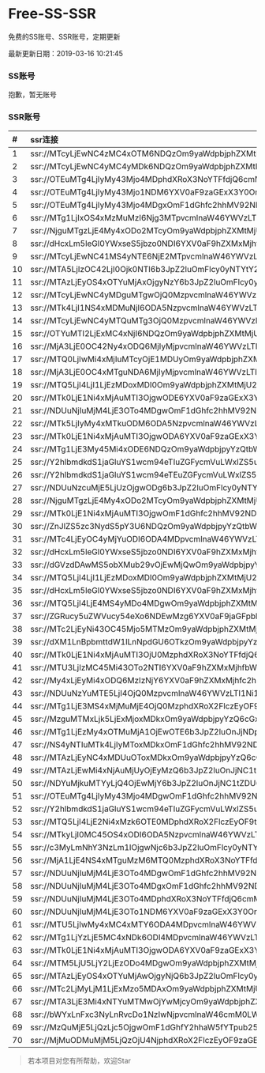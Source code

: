 # Free-SS-SSR

免费的SS账号、SSR账号，定期更新

最新更新日期：2019-03-16 10:21:45 

### SS账号

抱歉，暂无账号

### SSR账号

|#|ssr连接|
|:-----|:-----|
|1|ssr://MTcyLjEwNC4zMC4xOTM6NDQzOm9yaWdpbjphZXMtMjU2LWNmYjpwbGFpbjpPV1EyWTJObFlXRXpOek5pWmpKak9HRmpZakl5WlRZd1lqWmhOVGhpWlRZLz9yZW1hcmtzPVUxTlNWRTlQVEY5T2IyUmxPdWUtanVXYnZTM21sckRtczczb3BiX2x0NTQmZ3JvdXA9VjFkWExsTlRVbFJQVDB3dVEwOU4|
|2|ssr://MTcyLjEwNC4yMC4yMDk6NDQzOm9yaWdpbjphZXMtMjU2LWNmYjpwbGFpbjpPV1EyWTJObFlXRXpOek5pWmpKak9HRmpZakl5WlRZd1lqWmhOVGhpWlRZLz9yZW1hcmtzPVUxTlNWRTlQVEY5T2IyUmxPdWUtanVXYnZTM21sckRtczczb3BiX2x0NTQmZ3JvdXA9VjFkWExsTlRVbFJQVDB3dVEwOU4|
|3|ssr://OTEuMTg4LjIyMy43Mjo4MDphdXRoX3NoYTFfdjQ6cmM0LW1kNTpodHRwX3NpbXBsZTpkQzV0WlM5VFUxSlRWVUkvP29iZnNwYXJhbT01THVZNkxTNVUxTlM1ck9vNVlhTU9taDBkSEE2THk5MExtTnVMMFZIU2tsNWNtdyZwcm90b3BhcmFtPWRDNXRaUzlUVTFKVFZVSSZyZW1hcmtzPVUxTlNWRTlQVEY5T2IyUmxPbEoxYzNOcFlRJmdyb3VwPVYxZFhMbE5UVWxSUFQwd3VRMDlO|
|4|ssr://OTEuMTg4LjIyMy43Mjo1NDM6YXV0aF9zaGExX3Y0OnJjNC1tZDU6aHR0cF9zaW1wbGU6YUhSMGNEb3ZMM1F1WTI0dlVrUXdSRGR6ZUEvP29iZnNwYXJhbT01THVZNkxTNVUxTlM1ck9vNVlhTU9taDBkSEE2THk5MExtTnVMMFZIU2tsNWNtdyZwcm90b3BhcmFtPWRDNXRaUzlUVTFKVFZVSSZyZW1hcmtzPVUxTlNWRTlQVEY5T2IyUmxPbEoxYzNOcFlRJmdyb3VwPVYxZFhMbE5UVWxSUFQwd3VRMDlO|
|5|ssr://OTEuMTg4LjIyMy43Mjo4MDgxOmF1dGhfc2hhMV92NDpyYzQtbWQ1Omh0dHBfc2ltcGxlOmFIUjBjRG92TDNRdVkyNHZSV2hrYlZSNFpRLz9vYmZzcGFyYW09NUx1WTZMUzVVMU5TNXJPbzVZYU1PbWgwZEhBNkx5OTBMbU51TDBWSFNrbDVjbXcmcHJvdG9wYXJhbT1kQzV0WlM5VFUxSlRWVUkmcmVtYXJrcz1VMU5TVkU5UFRGOU9iMlJsT2xKMWMzTnBZUSZncm91cD1WMWRYTGxOVFVsUlBUMHd1UTA5Tg|
|6|ssr://MTg1LjIxOS4xMzMuMzI6Njg3MTpvcmlnaW46YWVzLTI1Ni1jZmI6cGxhaW46TWpNME1EVlplVFJhZFU1MU1IQlRhUS8_cmVtYXJrcz1VMU5TVkU5UFRGOU9iMlJsT3VXY24taUFzLVdGdGlBJmdyb3VwPVYxZFhMbE5UVWxSUFQwd3VRMDlO|
|7|ssr://NjguMTgzLjE4My4xODo2MTcyOm9yaWdpbjphZXMtMjU2LWNmYjpwbGFpbjpaMFYxY0U0Lz9yZW1hcmtzPVUxTlNWRTlQVEY5T2IyUmxPdWUtanVXYnZTQSZncm91cD1WMWRYTGxOVFVsUlBUMHd1UTA5Tg|
|8|ssr://dHcxLm5leGl0YWxseS5jbzo0NDI6YXV0aF9hZXMxMjhfc2hhMTphZXMtMTI4LWN0cjpwbGFpbjpjbm93VkZOUlVpRkpLaVpqUkNNM0pRLz9yZW1hcmtzPVUxTlNWRTlQVEY5T2IyUmxPdVdQc09hNXZ1ZWNnU0RrdUszbGpZN25sTFhrdjZFb1NHbE9aWFFwNXBXdzVvMnU1TGl0NWItRCZncm91cD1WMWRYTGxOVFVsUlBUMHd1UTA5Tg|
|9|ssr://MTcyLjEwNC41MS4yNTE6NjE2MTpvcmlnaW46YWVzLTI1Ni1jZmI6cGxhaW46VTNJMVJVUS8_cmVtYXJrcz1VMU5TVkU5UFRGOU9iMlJsT3VhV3NPV0tvT1dkb1NCTWFXNXZaR1htbGJEbWphN2t1SzNsdjRNJmdyb3VwPVYxZFhMbE5UVWxSUFQwd3VRMDlO|
|10|ssr://MTA5LjIzOC42LjI0Ojk0NTI6b3JpZ2luOmFlcy0yNTYtY2ZiOnBsYWluOmNuRmhNekJYVERSRVpFRjJaMGxHUnpaR2N6TjZibnBVWVEvP3JlbWFya3M9VTFOU1ZFOVBURjlPYjJSbE91YXpsZVdidlNBJmdyb3VwPVYxZFhMbE5UVWxSUFQwd3VRMDlO|
|11|ssr://MTAzLjEyOS4xOTYuMjAxOjgyNzY6b3JpZ2luOmFlcy0yNTYtY2ZiOnBsYWluOmJFb3libkpyWW10VVdVRXpNSGQyTUEvP3JlbWFya3M9VTFOU1ZFOVBURjlPYjJSbE91UzZtdVdrcXVXY3NPV011aUEmZ3JvdXA9VjFkWExsTlRVbFJQVDB3dVEwOU4|
|12|ssr://MTcyLjEwNC4yMDguMTgwOjQ0MzpvcmlnaW46YWVzLTI1Ni1jZmI6cGxhaW46T1dRMlkyTmxZV0V6TnpOaVpqSmpPR0ZqWWpJeVpUWXdZalpoTlRoaVpUWS8_cmVtYXJrcz1VMU5TVkU5UFRGOU9iMlJsT3VlLWp1V2J2UzNtbHJEbXM3M29wYl9sdDU0Jmdyb3VwPVYxZFhMbE5UVWxSUFQwd3VRMDlO|
|13|ssr://MTk4LjI1NS4xMDMuNjI6ODA5NzpvcmlnaW46YWVzLTI1Ni1jZmI6cGxhaW46WlVsWE1FUnVhelk1TkRVMFpUWnVVM2QxYzNCMk9VUnRVekl3TVhSUk1FUS8_b2Jmc3BhcmFtPU1URGxoWU14ZE9henFPV0dqRHBvZEhSd09pOHZkQzVqYmk5RlIwcEplWEpzJnByb3RvcGFyYW09ZEM1dFpTOVRVMUpUVlVJJnJlbWFya3M9VTFOU1ZFOVBURjlPYjJSbE91ZS1qdVdidlNBJmdyb3VwPVYxZFhMbE5UVWxSUFQwd3VRMDlO|
|14|ssr://MTcyLjEwNC4yMTQuMTg3OjQ0MzpvcmlnaW46YWVzLTI1Ni1jZmI6cGxhaW46T1dRMlkyTmxZV0V6TnpOaVpqSmpPR0ZqWWpJeVpUWXdZalpoTlRoaVpUWS8_cmVtYXJrcz1VMU5TVkU5UFRGOU9iMlJsT3VlLWp1V2J2UzNtbHJEbXM3M29wYl9sdDU0Jmdyb3VwPVYxZFhMbE5UVWxSUFQwd3VRMDlO|
|15|ssr://OTYuMTI2LjExMC4xNjI6NDQzOm9yaWdpbjphZXMtMjU2LWNmYjpwbGFpbjpPV1EyWTJObFlXRXpOek5pWmpKak9HRmpZakl5WlRZd1lqWmhOVGhpWlRZLz9yZW1hcmtzPVUxTlNWRTlQVEY5T2IyUmxPdWUtanVXYnZTM21sckRtczczb3BiX2x0NTQmZ3JvdXA9VjFkWExsTlRVbFJQVDB3dVEwOU4|
|16|ssr://MjA3LjE0OC42Ny4xODQ6MjIyMjpvcmlnaW46YWVzLTI1Ni1jZmI6cGxhaW46TWpJeU1nLz9yZW1hcmtzPVUxTlNWRTlQVEY5T2IyUmxPdWFXc09XS29PV2RvUzFEWlc1MGNtRnNJRk5wYm1kaGNHOXlaUSZncm91cD1WMWRYTGxOVFVsUlBUMHd1UTA5Tg|
|17|ssr://MTQ0LjIwMi4xMjIuMTcyOjE1MDUyOm9yaWdpbjphZXMtMjU2LWNmYjpwbGFpbjpaWEJvY1RFeWN6SjMvP3JlbWFya3M9VTFOU1ZFOVBURjlPYjJSbE91ZS1qdVdidlMzbGlxRGxpS25ucG9fbHNMemt1cHJsdDU0Jmdyb3VwPVYxZFhMbE5UVWxSUFQwd3VRMDlO|
|18|ssr://MjA3LjE0OC4xMTguNDA6MjIyMjpvcmlnaW46YWVzLTI1Ni1jZmI6cGxhaW46TWpJeU1nLz9yZW1hcmtzPVUxTlNWRTlQVEY5T2IyUmxPZyZncm91cD1WMWRYTGxOVFVsUlBUMHd1UTA5Tg|
|19|ssr://MTQ5LjI4LjI1LjEzMDoxMDI0Om9yaWdpbjphZXMtMjU2LWNmYjpwbGFpbjpZbUZ1Ym1scWFYVnFhWFZpZFRnNC8_b2Jmc3BhcmFtPVRtOXVaUSZwcm90b3BhcmFtPVRtOXVaUSZyZW1hcmtzPVUxTlNWRTlQVEY5T2IyUmxPdWUtanVXYnZTQSZncm91cD1WMWRYTGxOVFVsUlBUMHd1UTA5Tg|
|20|ssr://MTk0LjE1Ni4xMjAuMTI3OjgwODE6YXV0aF9zaGExX3Y0OnJjNC1tZDU6aHR0cF9zaW1wbGU6YUhSMGNEb3ZMM1F1WTI0dlJXaGtiVlI0WlEvP29iZnNwYXJhbT01THVZNkxTNVUxTlM1ck9vNVlhTU9taDBkSEE2THk5MExtTnVMMFZIU2tsNWNtdyZwcm90b3BhcmFtPWRDNXRaUzlUVTFKVFZVSSZyZW1hcmtzPVUxTlNWRTlQVEY5T2IyUmxPdVctdC1XYnZTQSZncm91cD1WMWRYTGxOVFVsUlBUMHd1UTA5Tg|
|21|ssr://NDUuNjIuMjM4LjE3OTo4MDgwOmF1dGhfc2hhMV92NDpyYzQtbWQ1Omh0dHBfc2ltcGxlOmFIUjBjRG92TDNRdVkyNHZSVWRLU1hseWJBLz9vYmZzcGFyYW09NUx1WTZMUzVVMU5TNXJPbzVZYU1PbWgwZEhBNkx5OTBMbU51TDBWSFNrbDVjbXcmcHJvdG9wYXJhbT1kQzV0WlM5VFUxSlRWVUkmcmVtYXJrcz1VMU5TVkU5UFRGOU9iMlJsT3VXS29PYUx2LVdrcHlEbHJvbmxwS2ZubGFYbm5JSGxuN3JscFlmbnVyTkVZWFJoUTJsMGVlYVZzT2FOcnVTNHJlV19ndyZncm91cD1WMWRYTGxOVFVsUlBUMHd1UTA5Tg|
|22|ssr://MTk5LjIyMy4xMTkuODM6ODA5NzpvcmlnaW46YWVzLTI1Ni1jZmI6cGxhaW46WlVsWE1FUnVhelk1TkRVMFpUWnVVM2QxYzNCMk9VUnRVekl3TVhSUk1FUS8_b2Jmc3BhcmFtPTVMdVk2TFM1VTFOUzVyT281WWFNT21oMGRIQTZMeTkwTG1OdUwwVkhTa2w1Y213JnByb3RvcGFyYW09ZEM1dFpTOVRVMUpUVlVJJnJlbWFya3M9VTFOU1ZFOVBURjlPYjJSbE91ZS1qdVdidlNBJmdyb3VwPVYxZFhMbE5UVWxSUFQwd3VRMDlO|
|23|ssr://MTk0LjE1Ni4xMjAuMTI3OjgwODA6YXV0aF9zaGExX3Y0OnJjNC1tZDU6aHR0cF9zaW1wbGU6YUhSMGNEb3ZMM1F1WTI0dlJVZEtTWGx5YkEvP29iZnNwYXJhbT1NVERsaFlNeGRPYXpxT1dHakRwb2RIUndPaTh2ZEM1amJpOUZSMHBKZVhKcyZwcm90b3BhcmFtPWRDNXRaUzlUVTFKVFZVSSZyZW1hcmtzPVUxTlNWRTlQVEY5T2IyUmxPdVctdC1XYnZTQSZncm91cD1WMWRYTGxOVFVsUlBUMHd1UTA5Tg|
|24|ssr://MTg1LjE3My45Mi4xODE6NDQzOm9yaWdpbjpyYzQtbWQ1OnBsYWluOmMzTnpjblV1YVdOMS8_cmVtYXJrcz1VMU5TVkU5UFRGOU9iMlJsT3VTX2hPZTlsLWFXcnlBJmdyb3VwPVYxZFhMbE5UVWxSUFQwd3VRMDlO|
|25|ssr://Y2hlbmdkdS1jaGluYS1wcm94eTIuZGFycmVuLWxlZS5uZXQ6ODA4MTpvcmlnaW46cmM0LW1kNTpwbGFpbjpPREE0TVEvP3JlbWFya3M9VTFOU1ZFOVBURjlPYjJSbE91V2JtLVczbmVlY2dlYUlrT21EdmVXNGdpRG5sTFhrdjZFJmdyb3VwPVYxZFhMbE5UVWxSUFQwd3VRMDlO|
|26|ssr://Y2hlbmdkdS1jaGluYS1wcm94eTEuZGFycmVuLWxlZS5uZXQ6ODA4MTpvcmlnaW46cmM0LW1kNTpwbGFpbjpPREE0TVEvP3JlbWFya3M9VTFOU1ZFOVBURjlPYjJSbE91V2JtLVczbmVlY2dlYUlrT21EdmVXNGdpRG5sTFhrdjZFJmdyb3VwPVYxZFhMbE5UVWxSUFQwd3VRMDlO|
|27|ssr://NDUuNzcuMjE5LjUzOjgwODg6b3JpZ2luOmFlcy0yNTYtY2ZiOnBsYWluOk9ETXpORGN6T0RFLz9vYmZzcGFyYW09VG05dVpRJnByb3RvcGFyYW09VG05dVpRJnJlbWFya3M9VTFOU1ZFOVBURjlPYjJSbE91ZS1qdVdidlNEbWxyRG1zNzNvcGJfbHQ1N25tcTdtbHFfbGphSG5pYm5udTdSRGFHOXZjR0htbGJEbWphN2t1SzNsdjRNJmdyb3VwPVYxZFhMbE5UVWxSUFQwd3VRMDlO|
|28|ssr://NjguMTgzLjE4My4xODo2MTcyOm9yaWdpbjphZXMtMjU2LWNmYjpwbGFpbjpaMFYxY0U0Lz9yZW1hcmtzPVUxTlNWRTlQVEY5T2IyUmxPZyZncm91cD1WMWRYTGxOVFVsUlBUMHd1UTA5Tg|
|29|ssr://MTk0LjE1Ni4xMjAuMTI3OjgwOmF1dGhfc2hhMV92NDpyYzQtbWQ1Omh0dHBfc2ltcGxlOmRDNXRaUzlUVTFKVFZVSS8_b2Jmc3BhcmFtPTVMdVk2TFM1VTFOUzVyT281WWFNT21oMGRIQTZMeTkwTG1OdUwwVkhTa2w1Y213JnByb3RvcGFyYW09ZEM1dFpTOVRVMUpUVlVJJnJlbWFya3M9VTFOU1ZFOVBURjlPYjJSbE91Vy10LVdidlNBJmdyb3VwPVYxZFhMbE5UVWxSUFQwd3VRMDlO|
|30|ssr://ZnJlZS5zc3NydS5pY3U6NDQzOm9yaWdpbjpyYzQtbWQ1Omh0dHBfc2ltcGxlOmMzTnpjblV1YVdOMS8_b2Jmc3BhcmFtPVRtOXVaUSZwcm90b3BhcmFtPVRtOXVaUSZyZW1hcmtzPVUxTlNWRTlQVEY5T2IyUmxPdVNfaE9lOWwtYVdyeUEmZ3JvdXA9VjFkWExsTlRVbFJQVDB3dVEwOU4|
|31|ssr://MTc4LjEyOC4yMjYuODI6ODA4MDpvcmlnaW46YWVzLTI1Ni1jZmI6cGxhaW46TWpObFlXTS8_b2Jmc3BhcmFtPVRtOXVaUSZwcm90b3BhcmFtPVRtOXVaUSZyZW1hcmtzPVUxTlNWRTlQVEY5T2IyUmxPdVc0ak9pRmlpQSZncm91cD1WMWRYTGxOVFVsUlBUMHd1UTA5Tg|
|32|ssr://dHcxLm5leGl0YWxseS5jbzo0NDI6YXV0aF9hZXMxMjhfc2hhMTphZXMtMTI4LWN0cjpwbGFpbjpjbm93VkZOUlVpRkpLaVpqUkNNM0pRLz9yZW1hcmtzPVUxTlNWRTlQVEY5T2IyUmxPdVdQc09hNXZ1ZWNnU0RrdUszbGpZN25sTFhrdjZFb1NHbE9aWFFwNXBXdzVvMnU1TGl0NWItRCZncm91cD1WMWRYTGxOVFVsUlBUMHd1UTA5Tg|
|33|ssr://dGVzdDAwMS5obXMub29vOjEwMjQwOm9yaWdpbjpyYzQtbWQ1OnBsYWluOmQyRnNaWE0vP3JlbWFya3M9VTFOU1ZFOVBURjlPYjJSbE91aTB0ZVczbnVlY2dlbTdsT2lsdi1XTmwtVzNudVdGdE9TNWllVzRnaURubExYa3Y2SG1sYkRtamE3a3VLM2x2NE0mZ3JvdXA9VjFkWExsTlRVbFJQVDB3dVEwOU4|
|34|ssr://MTQ5LjI4LjI1LjEzMDoxMDI0Om9yaWdpbjphZXMtMjU2LWNmYjpwbGFpbjpZbUZ1Ym1scWFYVnFhWFZpZFRnNC8_cmVtYXJrcz1VMU5TVkU5UFRGOU9iMlJsT3VlLWp1V2J2U0EmZ3JvdXA9VjFkWExsTlRVbFJQVDB3dVEwOU4|
|35|ssr://dHcxLm5leGl0YWxseS5jbzo0NDI6YXV0aF9hZXMxMjhfc2hhMTphZXMtMTI4LWN0cjpwbGFpbjpjbm93VkZOUlVpRkpLaVpqUkNNM0pRLz9yZW1hcmtzPVUxTlNWRTlQVEY5T2IyUmxPdVdQc09hNXZ1ZWNnU0RrdUszbGpZN25sTFhrdjZFb1NHbE9aWFFwNXBXdzVvMnU1TGl0NWItRCZncm91cD1WMWRYTGxOVFVsUlBUMHd1UTA5Tg|
|36|ssr://MTQ5LjI4LjE4MS4yMDo4MDgwOm9yaWdpbjphZXMtMjU2LWNmYjpwbGFpbjpaalV5TTJNLz9vYmZzcGFyYW09VG05dVpRJnByb3RvcGFyYW09VG05dVpRJnJlbWFya3M9VTFOU1ZFOVBURjlPYjJSbE91ZS1qdVdidlNBJmdyb3VwPVYxZFhMbE5UVWxSUFQwd3VRMDlO|
|37|ssr://ZGRucy5uZWVucy54eXo6NDEwMzg6YXV0aF9jaGFpbl9hOm5vbmU6aHR0cF9zaW1wbGU6TVRRM01qVTRNelk1Lz9yZW1hcmtzPVUxTlNWRTlQVEY5T2IyUmxPdVdQc09hNXZpM2xqN0RsakpmbHVJSSZncm91cD1WMWRYTGxOVFVsUlBUMHd1UTA5Tg|
|38|ssr://MTc2LjEyNi43OC45Mjo5MTMzOm9yaWdpbjphZXMtMjU2LWNmYjpwbGFpbjpUbkpHTWxNei8_b2Jmc3BhcmFtPVRtOXVaUSZwcm90b3BhcmFtPVRtOXVaUSZyZW1hcmtzPVUxTlNWRTlQVEY5T2IyUmxPdWFOdC1XRml5QSZncm91cD1WMWRYTGxOVFVsUlBUMHd1UTA5Tg|
|39|ssr://dXM1LnBpbmttdW1lLnNpdGU6OTkzOm9yaWdpbjpyYzQtbWQ1OnBsYWluOk1qQXhPUzR3TXk0d053Lz9vYmZzcGFyYW09VG05dVpRJnByb3RvcGFyYW09VG05dVpRJnJlbWFya3M9VTFOU1ZFOVBURjlPYjJSbE9nJmdyb3VwPVYxZFhMbE5UVWxSUFQwd3VRMDlO|
|40|ssr://MTk0LjE1Ni4xMjAuMTI3OjU0MzphdXRoX3NoYTFfdjQ6cmM0LW1kNTpodHRwX3NpbXBsZTphSFIwY0RvdkwzUXVZMjR2VWtRd1JEZHplQS8_b2Jmc3BhcmFtPTVMdVk2TFM1VTFOUzVyT281WWFNT21oMGRIQTZMeTkwTG1OdUwwVkhTa2w1Y213JnByb3RvcGFyYW09ZEM1dFpTOVRVMUpUVlVJJnJlbWFya3M9VTFOU1ZFOVBURjlPYjJSbE91Vy10LVdidlNBJmdyb3VwPVYxZFhMbE5UVWxSUFQwd3VRMDlO|
|41|ssr://MTU3LjIzMC45Mi43OTo2NTI6YXV0aF9hZXMxMjhfbWQ1OmFlcy0xMjgtY3RyOnBsYWluOk56TTRORE01TlEvP3JlbWFya3M9VTFOU1ZFOVBURjlPYjJSbE91ZS1qdVdidlMzbWxyRG1zNzNvcGJfbHQ1NCZncm91cD1WMWRYTGxOVFVsUlBUMHd1UTA5Tg|
|42|ssr://My4xLjEyMi4xODQ6MzIzNjY6YXV0aF9hZXMxMjhfc2hhMTphZXMtMjU2LWNmYjpwbGFpbjpNa3htT1hRei8_b2Jmc3BhcmFtPU9UVmlaalV5TnpBMU5DNXRhV055YjNOdlpuUXVZMjl0JnByb3RvcGFyYW09TWpjd05UUTZOalkyTmpZMiZyZW1hcmtzPVUxTlNWRTlQVEY5T2IyUmxPZyZncm91cD1WMWRYTGxOVFVsUlBUMHd1UTA5Tg|
|43|ssr://NDUuNzYuMTE5LjI4OjQ0MzpvcmlnaW46YWVzLTI1Ni1jZmI6cGxhaW46YjJsRlEzQlVkVlp0VEV4NGF6UlVjdy8_b2Jmc3BhcmFtPVRtOXVaUSZwcm90b3BhcmFtPVRtOXVaUSZyZW1hcmtzPVUxTlNWRTlQVEY5T2IyUmxPZyZncm91cD1WMWRYTGxOVFVsUlBUMHd1UTA5Tg|
|44|ssr://MTg1LjE3MS4xMjMuMjE4OjQ0MzphdXRoX2FlczEyOF9zaGExOmFlcy0yNTYtY2ZiOnBsYWluOlUzVmpiRzkxWkM1d2NtOC8_b2Jmc3BhcmFtPU4yTmlPV1UwTG0xcFkzSnZjMjltZEM1amIyMCZwcm90b3BhcmFtPU5EcHpkV05zYjNWa0xuUnZjREV4JnJlbWFya3M9VTFOU1ZFOVBURjlPYjJSbE9nJmdyb3VwPVYxZFhMbE5UVWxSUFQwd3VRMDlO|
|45|ssr://MzguMTMxLjk5LjExMjoxMDkxOm9yaWdpbjpyYzQ6cGxhaW46Ykc1amJpNXZjbWMvP3Byb3RvcGFyYW09VG05dVpRJnJlbWFya3M9VTFOU1ZFOVBURjlPYjJSbE9nJmdyb3VwPVYxZFhMbE5UVWxSUFQwd3VRMDlO|
|46|ssr://MTg1LjEzMy4xOTMuMjA1OjEwOTE6b3JpZ2luOnJjNDpwbGFpbjpiRzVqYmk1dmNtYy8_cHJvdG9wYXJhbT1UbTl1WlEmcmVtYXJrcz1VMU5TVkU5UFRGOU9iMlJsT2cmZ3JvdXA9VjFkWExsTlRVbFJQVDB3dVEwOU4|
|47|ssr://NS4yNTIuMTk4LjIyMToxMDkxOmF1dGhfc2hhMV92NDpyYzQ6cGxhaW46Ykc1amJpNXZjbWMvP3JlbWFya3M9VTFOU1ZFOVBURjlPYjJSbE9nJmdyb3VwPVYxZFhMbE5UVWxSUFQwd3VRMDlO|
|48|ssr://MTAzLjEyNC4xMDUuOToxMDkxOm9yaWdpbjpyYzQ6cGxhaW46Ykc1amJpNXZjbWMvP3Byb3RvcGFyYW09VG05dVpRJnJlbWFya3M9VTFOU1ZFOVBURjlPYjJSbE9nJmdyb3VwPVYxZFhMbE5UVWxSUFQwd3VRMDlO|
|49|ssr://MTAzLjEwMi4xNjAuMjUyOjEyMzQ6b3JpZ2luOnJjNC1tZDU6cGxhaW46TVRJek5BLz9vYmZzcGFyYW09VG05dVpRJnByb3RvcGFyYW09VG05dVpRJnJlbWFya3M9VTFOU1ZFOVBURjlPYjJSbE9nJmdyb3VwPVYxZFhMbE5UVWxSUFQwd3VRMDlO|
|50|ssr://NDYuMjkuMTYyLjQ4OjEwMjY6b3JpZ2luOnJjNC1tZDU6cGxhaW46T1RGMmNHNHVZMlkvP29iZnNwYXJhbT01THVZNkxTNVUxTlM1ck9vNVlhTU9taDBkSEE2THk5MExtTnVMMFZIU2tsNWNtdyZwcm90b3BhcmFtPWRDNXRaUzlUVTFKVFZVSSZyZW1hcmtzPVUxTlNWRTlQVEY5T2IyUmxPdVNfaE9lOWwtYVdyeUEmZ3JvdXA9VjFkWExsTlRVbFJQVDB3dVEwOU4|
|51|ssr://OTEuMTg4LjIyMy43Mjo4MDgwOmF1dGhfc2hhMV92NDpyYzQtbWQ1Omh0dHBfc2ltcGxlOmFIUjBjRG92TDNRdVkyNHZSVWRLU1hseWJBLz9vYmZzcGFyYW09NUx1WTZMUzVVMU5TNXJPbzVZYU1PbWgwZEhBNkx5OTBMbU51TDBWSFNrbDVjbXcmcHJvdG9wYXJhbT1kQzV0WlM5VFUxSlRWVUkmcmVtYXJrcz1VMU5TVkU5UFRGOU9iMlJsT2xKMWMzTnBZUSZncm91cD1WMWRYTGxOVFVsUlBUMHd1UTA5Tg|
|52|ssr://Y2hlbmdkdS1jaGluYS1wcm94eTIuZGFycmVuLWxlZS5uZXQ6ODA4MTpvcmlnaW46cmM0LW1kNTpwbGFpbjpPREE0TVEvP29iZnNwYXJhbT1UbTl1WlEmcHJvdG9wYXJhbT1UbTl1WlEmcmVtYXJrcz1VMU5TVkU5UFRGOU9iMlJsT3VXYm0tVzNuZWVjZ2VhSWtPbUR2ZVc0Z2lEbmxMWGt2NkUmZ3JvdXA9VjFkWExsTlRVbFJQVDB3dVEwOU4|
|53|ssr://MTQ5LjI4LjE2Ni4xMzk6OTE0MDphdXRoX2FlczEyOF9tZDU6YWVzLTEyOC1jdHI6aHR0cF9zaW1wbGU6YkdscmEza3hOREUxLz9vYmZzcGFyYW09VG05dVpRJnByb3RvcGFyYW09VG05dVpRJnJlbWFya3M9VTFOU1ZFOVBURjlPYjJSbE9nJmdyb3VwPVYxZFhMbE5UVWxSUFQwd3VRMDlO|
|54|ssr://MTkyLjI0MC45OS4xODI6ODA5NzpvcmlnaW46YWVzLTI1Ni1jZmI6cGxhaW46WlVsWE1FUnVhelk1TkRVMFpUWnVVM2QxYzNCMk9VUnRVekl3TVhSUk1FUS8_b2Jmc3BhcmFtPU1URGxoWU14ZE9henFPV0dqRHBvZEhSd09pOHZkQzVqYmk5RlIwcEplWEpzJnByb3RvcGFyYW09ZEM1dFpTOVRVMUpUVlVJJnJlbWFya3M9VTFOU1ZFOVBURjlPYjJSbE9nJmdyb3VwPVYxZFhMbE5UVWxSUFQwd3VRMDlO|
|55|ssr://c3MyLmNhY3NzLm1lOjgwNjc6b3JpZ2luOmFlcy0yNTYtY2ZiOnBsYWluOk9ETTBPVFEwTlRBNE9BLz9yZW1hcmtzPVUxTlNWRTlQVEY5T2IyUmxPdVNfaE9lOWwtYVdyeTFOYjNOamIzYyZncm91cD1WMWRYTGxOVFVsUlBUMHd1UTA5Tg|
|56|ssr://MjA1LjE4NS4xMTguMzM6MTQ0MzphdXRoX3NoYTFfdjQ6YWVzLTI1Ni1jZmI6cGxhaW46TUdwaVp6ZG5hR3MvP29iZnNwYXJhbT1UbTl1WlEmcHJvdG9wYXJhbT1UbTl1WlEmcmVtYXJrcz1VMU5TVkU5UFRGOU9iMlJsT3VlLWp1V2J2UzNsaXFEbGlLbm5wb19sc0x6a3Vwcmx0NTQmZ3JvdXA9VjFkWExsTlRVbFJQVDB3dVEwOU4|
|57|ssr://NDUuNjIuMjM4LjE3OTo4MDgwOmF1dGhfc2hhMV92NDpyYzQtbWQ1Omh0dHBfc2ltcGxlOmFIUjBjRG92TDNRdVkyNHZSVWRLU1hseWJBLz9vYmZzcGFyYW09NUx1WTZMUzVVMU5TNXJPbzVZYU1PbWgwZEhBNkx5OTBMbU51TDBWSFNrbDVjbXcmcHJvdG9wYXJhbT1kQzV0WlM5VFUxSlRWVUkmcmVtYXJrcz1VMU5TVkU5UFRGOU9iMlJsT3VXS29PYUx2LVdrcHlEbHJvbmxwS2ZubGFYbm5JSGxuN3JscFlmbnVyTkVZWFJoUTJsMGVlYVZzT2FOcnVTNHJlV19ndyZncm91cD1WMWRYTGxOVFVsUlBUMHd1UTA5Tg|
|58|ssr://NDUuNjIuMjM4LjE3OTo4MDgxOmF1dGhfc2hhMV92NDpyYzQtbWQ1Omh0dHBfc2ltcGxlOmFIUjBjRG92TDNRdVkyNHZSV2hrYlZSNFpRLz9vYmZzcGFyYW09NUx1WTZMUzVVMU5TNXJPbzVZYU1PbWgwZEhBNkx5OTBMbU51TDBWSFNrbDVjbXcmcHJvdG9wYXJhbT1kQzV0WlM5VFUxSlRWVUkmcmVtYXJrcz1VMU5TVkU5UFRGOU9iMlJsT3VXS29PYUx2LVdrcHlEbHJvbmxwS2ZubGFYbm5JSGxuN3JscFlmbnVyTkVZWFJoUTJsMGVlYVZzT2FOcnVTNHJlV19ndyZncm91cD1WMWRYTGxOVFVsUlBUMHd1UTA5Tg|
|59|ssr://NDUuNjIuMjM4LjE3OTo4MDphdXRoX3NoYTFfdjQ6cmM0LW1kNTpodHRwX3NpbXBsZTpkQzV0WlM5VFUxSlRWVUkvP29iZnNwYXJhbT01THVZNkxTNVUxTlM1ck9vNVlhTU9taDBkSEE2THk5MExtTnVMMFZIU2tsNWNtdyZwcm90b3BhcmFtPWRDNXRaUzlUVTFKVFZVSSZyZW1hcmtzPVUxTlNWRTlQVEY5T2IyUmxPdVdLb09hTHYtV2tweURscm9ubHBLZm5sYVhubklIbG43cmxwWWZudXJORVlYUmhRMmwwZWVhVnNPYU5ydVM0cmVXX2d3Jmdyb3VwPVYxZFhMbE5UVWxSUFQwd3VRMDlO|
|60|ssr://NDUuNjIuMjM4LjE3OTo1NDM6YXV0aF9zaGExX3Y0OnJjNC1tZDU6aHR0cF9zaW1wbGU6YUhSMGNEb3ZMM1F1WTI0dlVrUXdSRGR6ZUEvP29iZnNwYXJhbT01THVZNkxTNVUxTlM1ck9vNVlhTU9taDBkSEE2THk5MExtTnVMMFZIU2tsNWNtdyZwcm90b3BhcmFtPWRDNXRaUzlUVTFKVFZVSSZyZW1hcmtzPVUxTlNWRTlQVEY5T2IyUmxPdVdLb09hTHYtV2tweURscm9ubHBLZm5sYVhubklIbG43cmxwWWZudXJORVlYUmhRMmwwZWVhVnNPYU5ydVM0cmVXX2d3Jmdyb3VwPVYxZFhMbE5UVWxSUFQwd3VRMDlO|
|61|ssr://MTU5LjIwMy4xMC4xMTY6ODA4MDpvcmlnaW46YWVzLTI1Ni1jZmI6cGxhaW46WldGak9XUS8_b2Jmc3BhcmFtPVRtOXVaUSZwcm90b3BhcmFtPVRtOXVaUSZyZW1hcmtzPVUxTlNWRTlQVEY5T2IyUmxPdVdLb09hTHYtV2tweURscm9ubHBLZm5sYVhubklIbHBKcmt2S2JscEpwRWFXZHBkR0ZzVDJObFlXN21sYkRtamE3a3VLM2x2NE0mZ3JvdXA9VjFkWExsTlRVbFJQVDB3dVEwOU4|
|62|ssr://MTg1LjYzLjE5MC4xNDk6ODI4MDpvcmlnaW46YWVzLTI1Ni1jZmI6cGxhaW46ZVZRMlZsVXkvP29iZnNwYXJhbT1UbTl1WlEmcHJvdG9wYXJhbT1UbTl1WlEmcmVtYXJrcz1VMU5TVkU5UFRGOU9iMlJsT3Vhc3AtYTBzaUEmZ3JvdXA9VjFkWExsTlRVbFJQVDB3dVEwOU4|
|63|ssr://MTk0LjE1Ni4xMjAuMTI3OjgwODA6YXV0aF9zaGExX3Y0OnJjNC1tZDU6aHR0cF9zaW1wbGU6YUhSMGNEb3ZMM1F1WTI0dlJVZEtTWGx5YkEvP29iZnNwYXJhbT1NVERsaFlNeGRPYXpxT1dHakRwb2RIUndPaTh2ZEM1amJpOUZSMHBKZVhKcyZwcm90b3BhcmFtPWRDNXRaUzlUVTFKVFZVSSZyZW1hcmtzPVUxTlNWRTlQVEY5T2IyUmxPdVctdC1XYnZTQSZncm91cD1WMWRYTGxOVFVsUlBUMHd1UTA5Tg|
|64|ssr://MTM5LjU5LjY2LjEzODo4MDgwOm9yaWdpbjphZXMtMjU2LWNmYjpwbGFpbjpNemhsT1dVNC8_b2Jmc3BhcmFtPVRtOXVaUSZwcm90b3BhcmFtPVRtOXVaUSZyZW1hcmtzPVUxTlNWRTlQVEY5T2IyUmxPdVdOc09XNnBpRGxqYUhudXJQbG9aVGxoWXZwZ3Fibmo2M2xpcURudlpmbHNKUkVhV2RwZEdGc1QyTmxZVzdtbGJEbWphN2t1SzNsdjRNJmdyb3VwPVYxZFhMbE5UVWxSUFQwd3VRMDlO|
|65|ssr://MTAzLjEyOS4xOTYuMjAwOjgyNjQ6b3JpZ2luOmFlcy0yNTYtY2ZiOnBsYWluOmMxRnFkVTl2TW1KNU5tOW1kSEZzY0EvP29iZnNwYXJhbT1UbTl1WlEmcHJvdG9wYXJhbT1UbTl1WlEmcmVtYXJrcz1VMU5TVkU5UFRGOU9iMlJsT3VTNm11V2txdVdjc09XTXVpQSZncm91cD1WMWRYTGxOVFVsUlBUMHd1UTA5Tg|
|66|ssr://MTc2LjMyLjM1LjExMzo5MDAxOm9yaWdpbjphZXMtMjU2LWNmYjpwbGFpbjpaMlYwZG5CdU1qQXhPREV5TURFLz9vYmZzcGFyYW09VG05dVpRJnByb3RvcGFyYW09VG05dVpRJnJlbWFya3M9VTFOU1ZFOVBURjlPYjJSbE9nJmdyb3VwPVYxZFhMbE5UVWxSUFQwd3VRMDlO|
|67|ssr://MTA3LjE3Mi4xNTYuMTMwOjYwMjcyOm9yaWdpbjphZXMtMjU2LWNmYjpwbGFpbjpjM1Z3WlhKemMzSXVibVYwLz9vYmZzcGFyYW09VG05dVpRJnByb3RvcGFyYW09VG05dVpRJnJlbWFya3M9VTFOU1ZFOVBURjlPYjJSbE9nJmdyb3VwPVYxZFhMbE5UVWxSUFQwd3VRMDlO|
|68|ssr://bWYxLnFxc3NyLnRvcDo1NzIwNjpvcmlnaW46cmM0LW1kNTpwbGFpbjpibkJ0VkVOTC8_b2Jmc3BhcmFtPVRtOXVaUSZwcm90b3BhcmFtPVRtOXVaUSZyZW1hcmtzPVUxTlNWRTlQVEY5T2IyUmxPa3BoY0dGdSZncm91cD1WMWRYTGxOVFVsUlBUMHd1UTA5Tg|
|69|ssr://MzQuMjE5LjQzLjc5OjgwOmF1dGhfY2hhaW5fYTpub25lOmh0dHBfcG9zdDpZM1JqWjJaM1gyWnlaV1ZmWlRsaU1tRXpPVEEvP29iZnNwYXJhbT1iSE10ZFhNeUxuUmxiR1YzWldJdVkyWSZwcm90b3BhcmFtPVRtOXVaUSZyZW1hcmtzPVUxTlNWRTlQVEY5T2IyUmxPZyZncm91cD1WMWRYTGxOVFVsUlBUMHd1UTA5Tg|
|70|ssr://MjMuODMuMjM5LjQzOjU4NjphdXRoX2FlczEyOF9zaGExOmFlcy0yNTYtY2ZiOmh0dHBfc2ltcGxlOmJHbHpkV0Z1YkdGdmFta3ViV1UvP29iZnNwYXJhbT1ZMk0wTW1ZJnByb3RvcGFyYW09TVRFME9UWTZhVlZIVTJociZyZW1hcmtzPVUxTlNWRTlQVEY5T2IyUmxPZyZncm91cD1WMWRYTGxOVFVsUlBUMHd1UTA5Tg|


> 若本项目对您有所帮助，欢迎Star